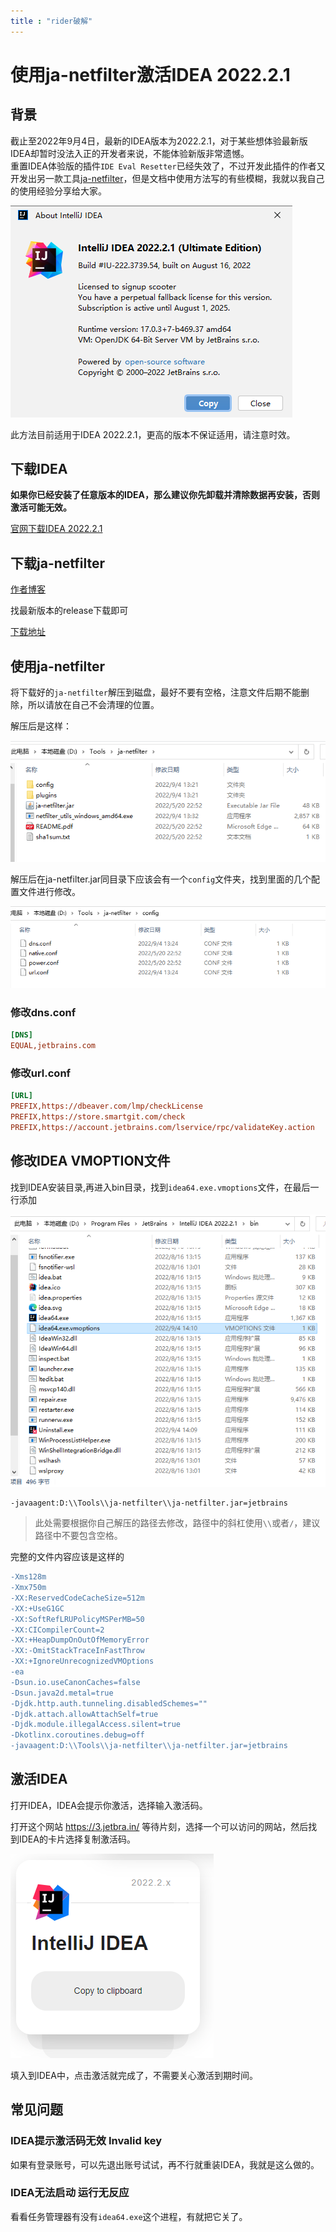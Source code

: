 ```yaml
---
title : "rider破解"
---
```


# 使用ja-netfilter激活IDEA 2022.2.1

## 背景

截止至2022年9月4日，最新的IDEA版本为2022.2.1，对于某些想体验最新版IDEA却暂时没法入正的开发者来说，不能体验新版非常遗憾。\
重置IDEA体验版的插件`IDE Eval Resetter`已经失效了，不过开发此插件的作者又开发出另一款工具[ja-netfilter](https://gitee.com/ja-netfilter/ja-netfilter)，但是文档中使用方法写的有些模糊，我就以我自己的使用经验分享给大家。

![](../../public/images/2022-11-19-rider-po-jie/2084018-20220904174243771-2143320926.png)

此方法目前适用于IDEA 2022.2.1，更高的版本不保证适用，请注意时效。

## 下载IDEA

**如果你已经安装了任意版本的IDEA，那么建议你先卸载并清除数据再安装，否则激活可能无效。**

[官网下载IDEA 2022.2.1](https://www.jetbrains.com/zh-cn/idea/download/#section=windows)

## 下载ja-netfilter

[作者博客](https://zhile.io/2021/11/29/ja-netfilter-javaagent-lib.html)

找最新版本的release下载即可

[下载地址](https://gitee.com/ja-netfilter/ja-netfilter/releases)

## 使用ja-netfilter

将下载好的`ja-netfilter`解压到磁盘，最好不要有空格，注意文件后期不能删除，所以请放在自己不会清理的位置。

解压后是这样：

![](../../public/images/2022-11-19-rider-po-jie/2084018-20220904174636805-1072454980.png)

解压后在ja-netfilter.jar同目录下应该会有一个`config`文件夹，找到里面的几个配置文件进行修改。

![](../../public/images/2022-11-19-rider-po-jie/2084018-20220904230435240-2001741988.png)

### 修改dns.conf

```ini
[DNS]
EQUAL,jetbrains.com
```

### 修改url.conf

```ini
[URL]
PREFIX,https://dbeaver.com/lmp/checkLicense
PREFIX,https://store.smartgit.com/check
PREFIX,https://account.jetbrains.com/lservice/rpc/validateKey.action
```

## 修改IDEA VMOPTION文件

找到IDEA安装目录,再进入bin目录，找到`idea64.exe.vmoptions`文件，在最后一行添加

![](../../public/images/2022-11-19-rider-po-jie/2084018-20220904174024356-819045091.png)

```x86asm
-javaagent:D:\\Tools\\ja-netfilter\\ja-netfilter.jar=jetbrains
```

> 此处需要根据你自己解压的路径去修改，路径中的斜杠使用`\\`或者`/`，建议路径中不要包含空格。

完整的文件内容应该是这样的

```diff
-Xms128m
-Xmx750m
-XX:ReservedCodeCacheSize=512m
-XX:+UseG1GC
-XX:SoftRefLRUPolicyMSPerMB=50
-XX:CICompilerCount=2
-XX:+HeapDumpOnOutOfMemoryError
-XX:-OmitStackTraceInFastThrow
-XX:+IgnoreUnrecognizedVMOptions
-ea
-Dsun.io.useCanonCaches=false
-Dsun.java2d.metal=true
-Djdk.http.auth.tunneling.disabledSchemes=""
-Djdk.attach.allowAttachSelf=true
-Djdk.module.illegalAccess.silent=true
-Dkotlinx.coroutines.debug=off
-javaagent:D:\\Tools\\ja-netfilter\\ja-netfilter.jar=jetbrains
```

## 激活IDEA

打开IDEA，IDEA会提示你激活，选择输入激活码。

打开这个网站 <https://3.jetbra.in/> 等待片刻，选择一个可以访问的网站，然后找到IDEA的卡片选择复制激活码。

![](../../public/images/2022-11-19-rider-po-jie/2084018-20220904173657931-1850766616.png)

填入到IDEA中，点击激活就完成了，不需要关心激活到期时间。

## 常见问题

### IDEA提示激活码无效 Invalid key

如果有登录账号，可以先退出账号试试，再不行就重装IDEA，我就是这么做的。

### IDEA无法启动 运行无反应

看看任务管理器有没有`idea64.exe`这个进程，有就把它关了。